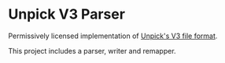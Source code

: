 # Unpick V3 Parser

Permissively licensed implementation of [Unpick's V3 file format](https://github.com/FabricMC/unpick/issues/26).

This project includes a parser, writer and remapper.
